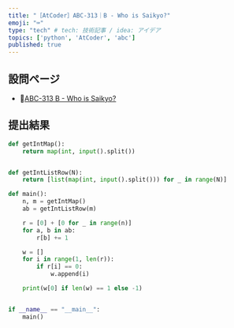 ```yaml
---
title: "［AtCoder］ABC-313｜B - Who is Saikyo?"
emoji: "⌨️"
type: "tech" # tech: 技術記事 / idea: アイデア
topics: ['python', 'AtCoder', 'abc']
published: true
---
```


## 設問ページ

- 🔗[ABC-313 B - Who is Saikyo?](https://atcoder.jp/contests/abc313/tasks/abc313_b)

## 提出結果

```python
def getIntMap():
    return map(int, input().split())


def getIntListRow(N):
    return [list(map(int, input().split())) for _ in range(N)]

def main():
    n, m = getIntMap()
    ab = getIntListRow(m)

    r = [0] + [0 for _ in range(n)]
    for a, b in ab:
        r[b] += 1

    w = []
    for i in range(1, len(r)):
        if r[i] == 0:
            w.append(i)

    print(w[0] if len(w) == 1 else -1)


if __name__ == "__main__":
    main()
```
